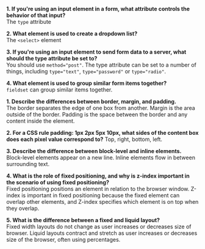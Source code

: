 **1. If you're using an input element in a form, what attribute controls the behavior of that input?**  
The `type` attribute

**2. What element is used to create a dropdown list?**  
The `<select>` element

**3. If you're using an input element to send form data to a server, what should the type attribute be set to?**  
You should use `method="post"`. The type attribute can be set to a number of things, including `type="text"`,  `type="password"` or `type="radio"`.

**4. What element is used to group similar form items together?**  
`fieldset` can group similar items together.

**1. Describe the differences between border, margin, and padding.**  
The border separates the edge of one box from another. Margin is the area outside of the border. Padding is the space between the border and any content inside the element.

**2. For a CSS rule padding: 1px 2px 5px 10px, what sides of the content box does each pixel value correspond to?**
Top, right, bottom, left.

**3. Describe the difference between block-level and inline elements.**  
Block-level elements appear on a new line. Inline elements flow in between surrounding text.

**4. What is the role of fixed positioning, and why is z-index important in the scenario of using fixed positioning?**  
Fixed positioning positions an element in relation to the browser window. Z-index is important in fixed positioning because the fixed element can overlap other elements, and Z-index specifies which element is on top when they overlap.

**5. What is the difference between a fixed and liquid layout?**  
Fixed width layouts do not change as user increases or decreases size of browser. Liquid layouts contract and stretch as user increases or decreases size of the browser, often using percentages.
